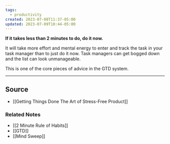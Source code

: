 ```yaml
---
tags:
  - productivity
created: 2023-07-08T11:37-05:00
updated: 2023-07-09T10:44-05:00
---
```

**If it takes less than 2 minutes to do, do it now.**

It will take more effort and mental energy to enter and track the task in your task manager than to just do it now. Task managers can get bogged down and the list can look unmanageable. 

This is one of the core pieces of advice in the GTD system.

---

## Source
- [[Getting Things Done The Art of Stress-Free Product]]

### Related Notes
- [[2 Minute Rule of Habits]]
- [[GTD]]
- [[Mind Sweep]]